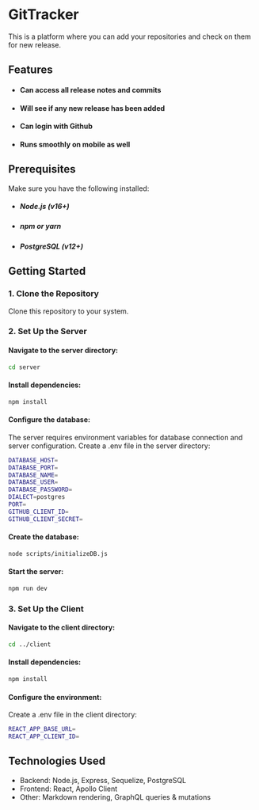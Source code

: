 # GitTracker

This is a platform where you can add your repositories and check on them for new release.

## Features

- #### Can access all release notes and commits
- #### Will see if any new release has been added
- #### Can login with Github
- #### Runs smoothly on mobile as well

## Prerequisites

Make sure you have the following installed:

- ##### Node.js (v16+)
- ##### npm or yarn
- ##### PostgreSQL (v12+)

## Getting Started

### 1. Clone the Repository

Clone this repository to your system.

### 2. Set Up the Server

#### Navigate to the server directory:

```sh
cd server
```

#### Install dependencies:

```sh
npm install
```

#### Configure the database:

The server requires environment variables for database connection and server configuration. Create a .env file in the server directory:

```sh
DATABASE_HOST=
DATABASE_PORT=
DATABASE_NAME=
DATABASE_USER=
DATABASE_PASSWORD=
DIALECT=postgres
PORT=
GITHUB_CLIENT_ID=
GITHUB_CLIENT_SECRET=
```

#### Create the database:

```sh
node scripts/initializeDB.js
```

#### Start the server:

```sh
npm run dev
```

### 3. Set Up the Client

#### Navigate to the client directory:

```sh
cd ../client
```

#### Install dependencies:

```sh
npm install
```

#### Configure the environment:

Create a .env file in the client directory:

```sh
REACT_APP_BASE_URL=
REACT_APP_CLIENT_ID=
```

## Technologies Used

- Backend: Node.js, Express, Sequelize, PostgreSQL
- Frontend: React, Apollo Client
- Other: Markdown rendering, GraphQL queries & mutations
